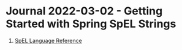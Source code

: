 Journal 2022-03-02 - Getting Started with Spring SpEL Strings
=============================================================

1. [SpEL Language Reference](https://docs.spring.io/spring-framework/docs/current/reference/html/core.html#expressions-language-ref)
